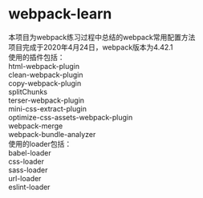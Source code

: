 # webpack-learn  
本项目为webpack练习过程中总结的webpack常用配置方法  
项目完成于2020年4月24日，webpack版本为4.42.1  
使用的插件包括：  
html-webpack-plugin  
clean-webpack-plugin  
copy-webpack-plugin  
splitChunks  
terser-webpack-plugin  
mini-css-extract-plugin  
optimize-css-assets-webpack-plugin  
webpack-merge  
webpack-bundle-analyzer  
使用的loader包括：  
babel-loader  
css-loader  
sass-loader  
url-loader  
eslint-loader  
